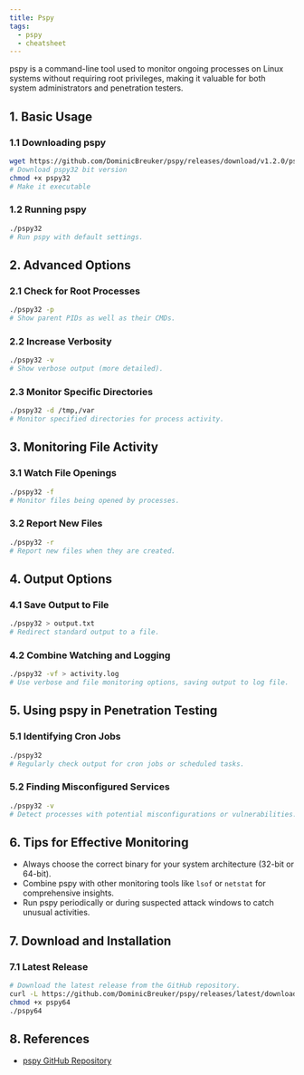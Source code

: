 ```yaml
---
title: Pspy
tags:
  - pspy
  - cheatsheet
---
```


pspy is a command-line tool used to monitor ongoing processes on Linux systems without requiring root privileges, making it valuable for both system administrators and penetration testers.

## 1. Basic Usage

### 1.1 Downloading pspy

```bash
wget https://github.com/DominicBreuker/pspy/releases/download/v1.2.0/pspy32
# Download pspy32 bit version
chmod +x pspy32
# Make it executable
```

### 1.2 Running pspy

```bash
./pspy32
# Run pspy with default settings.
```

## 2. Advanced Options

### 2.1 Check for Root Processes

```bash
./pspy32 -p
# Show parent PIDs as well as their CMDs.
```

### 2.2 Increase Verbosity

```bash
./pspy32 -v
# Show verbose output (more detailed).
```

### 2.3 Monitor Specific Directories

```bash
./pspy32 -d /tmp,/var
# Monitor specified directories for process activity.
```

## 3. Monitoring File Activity

### 3.1 Watch File Openings

```bash
./pspy32 -f
# Monitor files being opened by processes.
```

### 3.2 Report New Files

```bash
./pspy32 -r
# Report new files when they are created.
```

## 4. Output Options

### 4.1 Save Output to File

```bash
./pspy32 > output.txt
# Redirect standard output to a file.
```

### 4.2 Combine Watching and Logging

```bash
./pspy32 -vf > activity.log
# Use verbose and file monitoring options, saving output to log file.
```

## 5. Using pspy in Penetration Testing

### 5.1 Identifying Cron Jobs

```bash
./pspy32
# Regularly check output for cron jobs or scheduled tasks.
```

### 5.2 Finding Misconfigured Services

```bash
./pspy32 -v
# Detect processes with potential misconfigurations or vulnerabilities.
```

## 6. Tips for Effective Monitoring

- Always choose the correct binary for your system architecture (32-bit or 64-bit).
- Combine pspy with other monitoring tools like `lsof` or `netstat` for comprehensive insights.
- Run pspy periodically or during suspected attack windows to catch unusual activities.

## 7. Download and Installation

### 7.1 Latest Release

```bash
# Download the latest release from the GitHub repository.
curl -L https://github.com/DominicBreuker/pspy/releases/latest/download/pspy64 > pspy64
chmod +x pspy64
./pspy64
```

## 8. References

- [pspy GitHub Repository](https://github.com/DominicBreuker/pspy)
